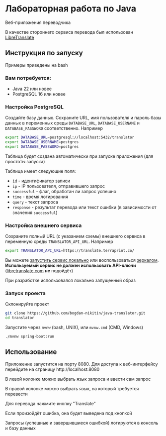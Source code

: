 # Лабораторная работа по Java

Веб-приложения переводчика

В качестве стороннего сервиса перевода был использован 
[LibreTranslate](https://github.com/LibreTranslate/LibreTranslate/tree/main)

## Инструкция по запуску

Примеры приведены на bash

### Вам потребуется: 

* Java 22 или новее
* PostgreSQL 16 или новее

### Настройка PostgreSQL

Создайте базу данных. Сохраните URL, имя пользователя и пароль 
базы данных в переменных среды `DATABASE_URL`, 
`DATABASE_USERNAME` и `DATABASE_PASSWORD` 
соответственно. Например
```bash
export DATABASE_URL=postgresql://localhost:5432/translator
export DATABASE_USERNAME=postgres
export DATABASE_PASSWORD=postgres
```

Таблица будет создана автоматически при запуске приложения
(для простоты запуска)

Таблица имеет следующие поля:
* `id` - идентификатор записи
* `ip` - IP пользователя, отправившего запрос
* `successful` - флаг, обработан ли запрос успешно
* `time` - время логирования
* `query` - текст запроса
* `response` - результат перевода или текст ошибки (в зависимости от значения `successful`)

### Настройка внешнего сервиса

Сохраните полный URL (с указанием схемы) внешнего сервиса в переменную среды
`TRANSLATOR_API_URL`. Например
```bash
export TRANSLATOR_API_URL=https://translate.terraprint.co/
```

Вы можете [запустить сервис локально](https://github.com/LibreTranslate/LibreTranslate/tree/main?tab=readme-ov-file#run-with-docker)
или воспользоваться [зеркалом](https://github.com/LibreTranslate/LibreTranslate/tree/main?tab=readme-ov-file#mirrors).
**Используемый сервис не должен использовать API-ключи** ([libretranslate.com](https://libretranslate.com/) **не** подойдёт)

При разработке использовался локально запущенный образ

### Запуск проекта

Склонируйте проект

```bash
git clone https://github.com/bogdan-nikitin/java-translator.git
cd translator
```

Запустите через `mvnw` (bash, UNIX), или `mvnw.cmd` (CMD, Windows)
```bash
./mvnw spring-boot:run
```

## Использование

Приложение запустится на порту 8080. Для доступа к веб-интерфейсу
перейдите на страницу http://localhost:8080

В левой колонке можно выбрать язык запроса и ввести сам запрос

В правой колонке можно выбрать язык, на который требуется перевести

Для перевода нажмите кнопку "Translate"

Если произойдёт ошибка, она будет выведена под кнопкой

Запросы (успешные и завершившиеся ошибкой) логируются в консоль и базу данных